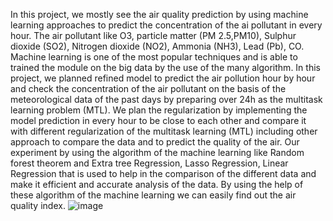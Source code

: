 In this project, we mostly see the air quality prediction by using machine learning approaches to predict the concentration of the ai pollutant in every hour. The air pollutant like O3, particle matter (PM 2.5,PM10), Sulphur dioxide (SO2), Nitrogen dioxide (NO2), Ammonia (NH3), Lead (Pb), CO. Machine learning is one of the most popular techniques and is able to trained the module on the big data by the use of the many algorithm. In this project, we planned refined model to predict the air pollution hour by hour and check the concentration of the air pollutant on the basis of the meteorological data of the past days by preparing over 24h as the multitask learning problem (MTL). We plan the regularization by implementing the model prediction in every hour to be close to each other and compare it with different regularization of the multitask learning (MTL) including other approach to compare the data and to predict the quality of the air. Our experiment by using the algorithm of the machine learning like Random forest theorem and Extra tree Regression, Lasso Regression, Linear Regression that is used to help in the comparison of the different data and make it efficient and accurate analysis of the data. By using the help of these algorithm of the machine learning we can easily find out the air quality index.
                   ![image](https://user-images.githubusercontent.com/118799812/232996867-2acdefde-4c3c-47ac-9af9-999ee094ee3b.png)
